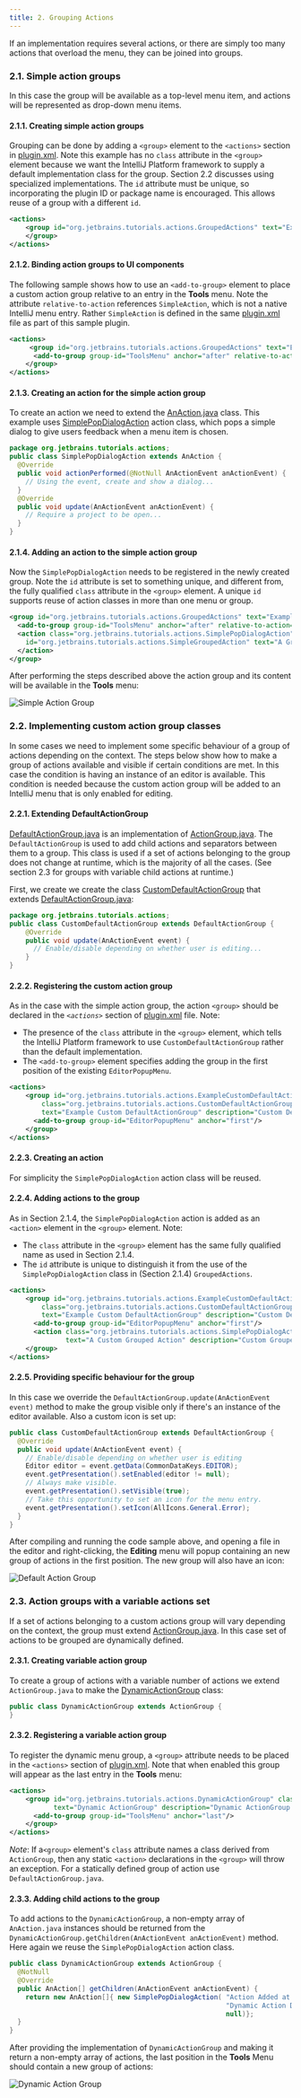 ```yaml
---
title: 2. Grouping Actions
---
```


If an implementation requires several actions, or there are simply too many actions that overload the menu, they can be joined into groups.

### 2.1. Simple action groups

In this case the group will be available as a top-level menu item, and actions will be represented as drop-down menu items.

#### 2.1.1. Creating simple action groups

Grouping can be done by adding a `<group>` element to the `<actions>` section in
[plugin.xml](https://github.com/JetBrains/intellij-sdk-docs/blob/master/code_samples/register_actions/resources/META-INF/plugin.xml).
Note this example has no `class` attribute in the `<group>` element because we want the IntelliJ Platform framework to 
supply a default implementation class for the group. Section 2.2 discusses using specialized implementations. The `id` attribute
must be unique, so incorporating the plugin ID or package name is encouraged. This allows reuse of a group with a different `id`.

```xml
<actions>
    <group id="org.jetbrains.tutorials.actions.GroupedActions" text="Example Grouped Actions" popup="true">
    </group>
</actions>
```

#### 2.1.2. Binding action groups to UI components

The following sample shows how to use an `<add-to-group>` element to place a custom action group relative to 
an entry in the **Tools** menu. Note the attribute `relative-to-action` references `SimpleAction`, which is not a native IntelliJ menu entry. 
Rather `SimpleAction` is defined in the same 
[plugin.xml](https://github.com/JetBrains/intellij-sdk-docs/blob/master/code_samples/register_actions/resources/META-INF/plugin.xml) file
as part of this sample plugin.

```xml
<actions>
     <group id="org.jetbrains.tutorials.actions.GroupedActions" text="Example Grouped Actions" popup="true">
      <add-to-group group-id="ToolsMenu" anchor="after" relative-to-action="org.jetbrains.tutorials.actions.SimpleAction"/>
    </group>
</actions>
```

#### 2.1.3. Creating an action for the simple action group

To create an action we need to extend the
[AnAction.java](upsource:///platform/editor-ui-api/src/com/intellij/openapi/actionSystem/AnAction.java)
class. This example uses [SimplePopDialogAction](../../code_samples/register_actions/src/org/jetbrains/tutorials/actions/SimplePopDialogAction.java)
action class, which pops a simple dialog to give users feedback when a menu item is chosen.

```java
package org.jetbrains.tutorials.actions;
public class SimplePopDialogAction extends AnAction {
  @Override
  public void actionPerformed(@NotNull AnActionEvent anActionEvent) {
    // Using the event, create and show a dialog...
  }
  @Override
  public void update(AnActionEvent anActionEvent) {
    // Require a project to be open...
  }
}
```

####  2.1.4. Adding an action to the simple action group

Now the `SimplePopDialogAction` needs to be registered in the newly created group. Note the `id` attribute is set to
something unique, and different from, the fully qualified `class` attribute in the `<group>` element. A unique `id` supports reuse of 
action classes in more than one menu or group.

```xml
<group id="org.jetbrains.tutorials.actions.GroupedActions" text="Example Grouped Actions" popup="true">
  <add-to-group group-id="ToolsMenu" anchor="after" relative-to-action="org.jetbrains.tutorials.actions.SimpleAction"/>
  <action class="org.jetbrains.tutorials.actions.SimplePopDialogAction" 
    id="org.jetbrains.tutorials.actions.SimpleGroupedAction" text="A Grouped Action" description="Grouped Action Demo">
  </action>
</group>
```

After performing the steps described above the action group and its content will be available in the **Tools** menu:

![Simple Action Group](img/grouped_action.png)
    
  
### 2.2. Implementing custom action group classes

In some cases we need to implement some specific behaviour of a group of actions depending on the context.
The steps below show how to make a group of actions available and visible if certain conditions are met.
In this case the condition is having an instance of an editor is available. This condition is needed because the custom
action group will be added to an IntelliJ menu that is only enabled for editing.

#### 2.2.1. Extending DefaultActionGroup

[DefaultActionGroup.java](upsource:///platform/platform-api/src/com/intellij/openapi/actionSystem/DefaultActionGroup.java)
is an implementation of
[ActionGroup.java](upsource:///platform/editor-ui-api/src/com/intellij/openapi/actionSystem/ActionGroup.java).
The `DefaultActionGroup` is used to add child actions and separators between them to a group.
This class is used if a set of actions belonging to the group does not change at runtime, which is the majority of all the cases.
(See section 2.3 for groups with variable child actions at runtime.)

First, we create we create the class [CustomDefaultActionGroup](../../code_samples/register_actions/src/org/jetbrains/tutorials/actions/CustomDefaultActionGroup.java) 
that extends [DefaultActionGroup.java](upsource:///platform/platform-api/src/com/intellij/openapi/actionSystem/DefaultActionGroup.java):

```java
package org.jetbrains.tutorials.actions;
public class CustomDefaultActionGroup extends DefaultActionGroup {
    @Override
    public void update(AnActionEvent event) {
      // Enable/disable depending on whether user is editing...
    }
}
```

#### 2.2.2. Registering the custom action group

As in the case with the simple action group, the action `<group>` should be declared in the *`<actions>`* section of 
[plugin.xml](https://github.com/JetBrains/intellij-sdk-docs/blob/master/code_samples/register_actions/resources/META-INF/plugin.xml)
file. Note:
  * The presence of the `class` attribute in the `<group>` element, which tells the IntelliJ Platform framework to
  use `CustomDefaultActionGroup` rather than the default implementation.
  * The `<add-to-group>` element specifies adding the group in the first position of the existing `EditorPopupMenu`.

```xml
<actions>
    <group id="org.jetbrains.tutorials.actions.ExampleCustomDefaultActionGroup" 
        class="org.jetbrains.tutorials.actions.CustomDefaultActionGroup" popup="true"
        text="Example Custom DefaultActionGroup" description="Custom DefaultActionGroup Demo">
      <add-to-group group-id="EditorPopupMenu" anchor="first"/>
    </group>
</actions>
```

#### 2.2.3. Creating an action

For simplicity the `SimplePopDialogAction` action class will be reused.


#### 2.2.4. Adding actions to the group

As in Section 2.1.4, the `SimplePopDialogAction` action is
added as an `<action>` element in the `<group>` element. Note:
  * The `class` attribute in the `<group>` element has the same fully qualified name as used in Section 2.1.4.
  * The `id` attribute is unique to distinguish it from the use of the `SimplePopDialogAction` class in (Section 2.1.4) `GroupedActions`.
   
```xml
<actions>
    <group id="org.jetbrains.tutorials.actions.ExampleCustomDefaultActionGroup" 
        class="org.jetbrains.tutorials.actions.CustomDefaultActionGroup" popup="true"
        text="Example Custom DefaultActionGroup" description="Custom DefaultActionGroup Demo">
      <add-to-group group-id="EditorPopupMenu" anchor="first"/>
      <action class="org.jetbrains.tutorials.actions.SimplePopDialogAction" id="org.jetbrains.tutorials.actions.CustomGroupedAction"
              text="A Custom Grouped Action" description="Custom Grouped Action Demo"/>
    </group>
</actions>
```

#### 2.2.5. Providing specific behaviour for the group

In this case we override the `DefaultActionGroup.update(AnActionEvent event)` method to make the group visible only 
if there's an instance of the editor available. Also a custom icon is set up:

```java
public class CustomDefaultActionGroup extends DefaultActionGroup {
  @Override
  public void update(AnActionEvent event) {
    // Enable/disable depending on whether user is editing
    Editor editor = event.getData(CommonDataKeys.EDITOR);
    event.getPresentation().setEnabled(editor != null);
    // Always make visible.
    event.getPresentation().setVisible(true);
    // Take this opportunity to set an icon for the menu entry.
    event.getPresentation().setIcon(AllIcons.General.Error);
  }
}
```

After compiling and running the code sample above, and opening a file in the editor and right-clicking,
the **Editing** menu will popup containing an new group of actions in the first position. The new group 
will also have an icon:

![Default Action Group](img/editor_popup_menu.png)
  

### 2.3. Action groups with a variable actions set

If a set of actions belonging to a custom actions group will vary depending on the context, the group must extend 
[ActionGroup.java](upsource:///platform/editor-ui-api/src/com/intellij/openapi/actionSystem/ActionGroup.java).
In this case set of actions to be grouped are dynamically defined.

#### 2.3.1. Creating variable action group

To create a group of actions with a variable number of actions we extend
`ActionGroup.java` to make the [DynamicActionGroup](../../code_samples/register_actions/src/org/jetbrains/tutorials/actions/DynamicActionGroup.java) class:

```java
public class DynamicActionGroup extends ActionGroup {
}
```

#### 2.3.2. Registering a variable action group

To register the dynamic menu group, a `<group>` attribute needs to be placed in the `<actions>` section of
[plugin.xml](https://github.com/JetBrains/intellij-sdk-docs/blob/master/code_samples/register_actions/resources/META-INF/plugin.xml).
Note that when enabled this group will appear as the last entry in the **Tools** menu:

```xml
<actions>
    <group id="org.jetbrains.tutorials.actions.DynamicActionGroup" class="org.jetbrains.tutorials.actions.DynamicActionGroup" popup="true"
           text="Dynamic ActionGroup" description="Dynamic ActionGroup Demo">
      <add-to-group group-id="ToolsMenu" anchor="last"/>
    </group>
</actions>
```
*Note*: If a`<group>` element's `class` attribute names a class derived from `ActionGroup`, then any static `<action>` declarations in the `<group>`
will throw an exception. For a statically defined group of action use `DefaultActionGroup.java`.

#### 2.3.3. Adding child actions to the group

To add actions to the `DynamicActionGroup`, a non-empty array of
`AnAction.java` instances should be returned from the `DynamicActionGroup.getChildren(AnActionEvent anActionEvent)` method. Here again we reuse the 
`SimplePopDialogAction` action class.

```java
public class DynamicActionGroup extends ActionGroup {
  @NotNull
  @Override
  public AnAction[] getChildren(AnActionEvent anActionEvent) {
    return new AnAction[]{ new SimplePopDialogAction( "Action Added at Runtime",
                                                      "Dynamic Action Demo",
                                                      null)};
  }
}
```

After providing the implementation of `DynamicActionGroup` and making it return a non-empty array of actions, the last position in the **Tools** Menu should contain a new group of actions:

![Dynamic Action Group](img/dynamic_action_group.png)
